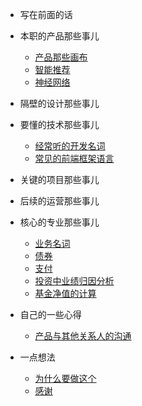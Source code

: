- 写在前面的话
 
- 本职的产品那些事儿
  - [产品那些画布](/picture.md)
  - [智能推荐](/zntj.md)
  - [神经网络](/sjwl.md)
 
- 隔壁的设计那些事儿

- 要懂的技术那些事儿
  - [经常听的开发名词](/terminology.md)
  - [常见的前端框架语言](/Frontend.md)

- 关键的项目那些事儿

- 后续的运营那些事儿

- 核心的专业那些事儿
  - [业务名词](/fnoun.md)
  - [债券](/Fterminology.md)
  - [支付](/payment.md)
  - [投资中业绩归因分析](/brinson.md)
  - [基金净值的计算](/jjjz.md)

- 自己的一些心得
  - [产品与其他关系人的沟通](/PMExperience.md)

- 一点想法
  - [为什么要做这个](/about)
  - [感谢](/thx)
